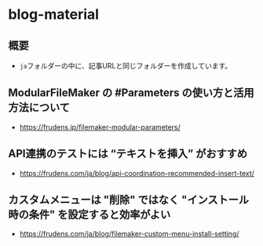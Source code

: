 # blog-material

## 概要

* `ja`フォルダーの中に、記事URLと同じフォルダーを作成しています。

## ModularFileMaker の #Parameters の使い方と活用方法について

* https://frudens.jp/filemaker-modular-parameters/

## API連携のテストには “テキストを挿入” がおすすめ

* https://frudens.com/ja/blog/api-coordination-recommended-insert-text/

## カスタムメニューは "削除" ではなく "インストール時の条件" を設定すると効率がよい

* https://frudens.com/ja/blog/filemaker-custom-menu-install-setting/